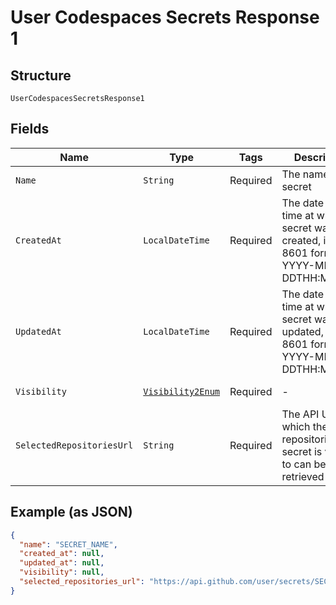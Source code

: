 
# User Codespaces Secrets Response 1

## Structure

`UserCodespacesSecretsResponse1`

## Fields

| Name | Type | Tags | Description | Getter | Setter |
|  --- | --- | --- | --- | --- | --- |
| `Name` | `String` | Required | The name of the secret | String getName() | setName(String name) |
| `CreatedAt` | `LocalDateTime` | Required | The date and time at which the secret was created, in ISO 8601 format':' YYYY-MM-DDTHH:MM:SSZ. | LocalDateTime getCreatedAt() | setCreatedAt(LocalDateTime createdAt) |
| `UpdatedAt` | `LocalDateTime` | Required | The date and time at which the secret was last updated, in ISO 8601 format':' YYYY-MM-DDTHH:MM:SSZ. | LocalDateTime getUpdatedAt() | setUpdatedAt(LocalDateTime updatedAt) |
| `Visibility` | [`Visibility2Enum`](../../doc/models/visibility-2-enum.md) | Required | - | Visibility2Enum getVisibility() | setVisibility(Visibility2Enum visibility) |
| `SelectedRepositoriesUrl` | `String` | Required | The API URL at which the list of repositories this secret is visible to can be retrieved | String getSelectedRepositoriesUrl() | setSelectedRepositoriesUrl(String selectedRepositoriesUrl) |

## Example (as JSON)

```json
{
  "name": "SECRET_NAME",
  "created_at": null,
  "updated_at": null,
  "visibility": null,
  "selected_repositories_url": "https://api.github.com/user/secrets/SECRET_NAME/repositories"
}
```

